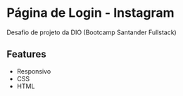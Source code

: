 
# Página de Login - Instagram 

Desafio de projeto da DIO (Bootcamp Santander Fullstack)

## Features

- Responsivo 
- CSS
- HTML



